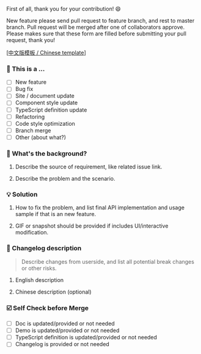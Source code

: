 First of all, thank you for your contribution! 😄

New feature please send pull request to feature branch, and rest to master branch.
Pull request will be merged after one of collaborators approve.
Please makes sure that these form are filled before submitting your pull request, thank you!

[[中文版模板 / Chinese template](https://github.com/ant-design/ant-design/blob/master/.github/PULL_REQUEST_TEMPLATE/pr_cn.md)]

### 🤔 This is a ...

- [ ] New feature
- [ ] Bug fix
- [ ] Site / document update
- [ ] Component style update
- [ ] TypeScript definition update
- [ ] Refactoring
- [ ] Code style optimization
- [ ] Branch merge
- [ ] Other (about what?)

### 👻 What's the background?

1. Describe the source of requirement, like related issue link.

2. Describe the problem and the scenario.

### 💡 Solution

1. How to fix the problem, and list final API implementation and usage sample if that is an new feature.

2. GIF or snapshot should be provided if includes UI/interactive modification.

### 📝 Changelog description

> Describe changes from userside, and list all potential break changes or other risks.

1. English description

2. Chinese description (optional)

### ☑️ Self Check before Merge

- [ ] Doc is updated/provided or not needed
- [ ] Demo is updated/provided or not needed
- [ ] TypeScript definition is updated/provided or not needed
- [ ] Changelog is provided or not needed
